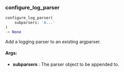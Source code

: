 

### configure_log_parser
```python
configure_log_parser(
	subparsers: 'A...'
)
-> None
```
Add a logging parser to an existing argparser.


#### Args:

* **subparsers** :  The parser object to be appended to.